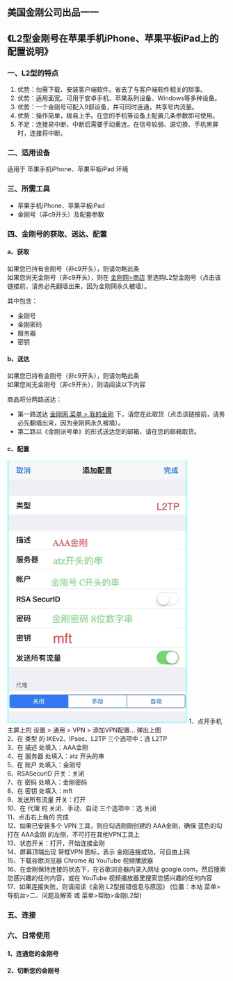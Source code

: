 ## 美国金刚公司出品一一

## 《L2型金刚号在苹果手机iPhone、苹果平板iPad上的配置说明》
### 一、L2型的特点

1. 优势：勿需下载、安装客户端软件。省去了与客户端软件相关的琐事。
2. 优势：适用面宽。可用于安卓手机、苹果系列设备、Windows等多种设备。
3. 优势：一个金刚号可配入9部设备，并可同时连通，共享号内流量。
4. 优势：操作简单，极易上手。在您的手机等设备上配置几条参数即可使用。
4. 不足：连接易中断，中断后需要手动重连。在信号较弱、源切换、手机黑屏时，连接将中断。


### 二、适用设备
适用于 苹果手机iPhone、苹果平板iPad 环境

### 三、所需工具
- 苹果手机iPhone、苹果平板iPad
- 金刚号（非c9开头）及配套参数



### 四、金刚号的获取、送达、配置
#### a、获取

如果您已持有金刚号（非c9开头），则请勿略此条<br>
如果您尚无金刚号（非c9开头），则在 [金刚网>商店](https://www.atozitpro.net/zh/shop/) 里选购L2型金刚号（点击该链接前，请务必先翻墙出来，因为金刚网永久被墙）。 

其中包含：<br>
- 金刚号<br>
- 金刚密码<br>
- 服务器<br>
- 密钥<br>



#### b、送达

如果您已持有金刚号（非c9开头），则请勿略此条<br>
如果您尚无金刚号（非c9开头），则请阅读以下内容<br>

商品将分两路送达：
- 第一路送达 [金刚网 菜单 > 我的金刚](https://www.atozitpro.net/zh/my-account/) 下，请您在此取货（点击该链接前，请务必先翻墙出来，因为金刚网永久被墙）。
- 第二路以《金刚派号单》的形式送达您的邮箱，请在您的邮箱取货。

#### c、配置
![image](24491F5B-F762-4C61-AB73-50B2F409CF92.jpeg)
1、点开手机主屏上的 设置 > 通用 > VPN > 添加VPN配置… 弹出上图<br>
2、在 类型 的 IKEv2、IPsec、L2TP 三个选项中：选 L2TP<br>
3、在 描述 处填入：AAA金刚<br>
4、在 服务器  处填入：atz 开头的串<br>
5、在 账户  处填入：金刚号<br>
6、RSASecurID 开关：关闭<br>
7、在 密码  处填入：金刚密码<br>
8、在 密钥  处填入：mft<br>
9、发送所有流量 开关：打开<br>
10、在 代理 的 关闭、手动、自动 三个选项中：选 关闭<br>
11、点击右上角的 完成<br>
12、如果已安装多个 VPN 工具，则应勾选刚刚创建的 AAA金刚，确保 蓝色的勾 打在 AAA金刚 的左侧，不可打在其他VPN工具上<br>
13、状态开关：打开，开始连接金刚<br>
14、屏幕顶端出现 带框VPN 图标，表示 金刚连接成功，可自由上网<br>
15、下载谷歌浏览器 Chrome 和 YouTube 视频播放器<br>
16、在金刚保持连接的状态下，在谷歌浏览器内录入网址 google.com，然后搜索您感兴趣的任何内容，或在 YouTube 视频播放器里搜索您感兴趣的任何内容<br>
17、如果连接失败，则请阅读《金刚 L2型报错信息与原因》 (位置：本站 菜单>导航台>二、问题及解答 或 菜单>帮助>金刚L2型)<br>

### 五、连接



### 六、日常使用

#### 1、连通您的金刚号



#### 2、切断您的金刚号

